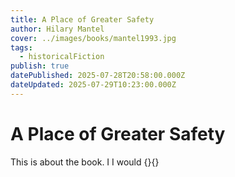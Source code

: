 ```yaml
---
title: A Place of Greater Safety
author: Hilary Mantel
cover: ../images/books/mantel1993.jpg
tags:
  - historicalFiction
publish: true
datePublished: 2025-07-28T20:58:00.000Z
dateUpdated: 2025-07-29T10:23:00.000Z
---
```

# A Place of Greater Safety
This is about the book. I
I would 
{}{}
